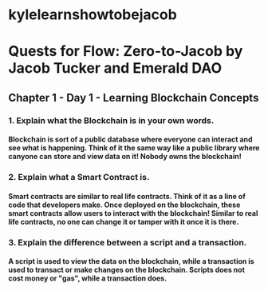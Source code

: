 # kylelearnshowtobejacob
# Quests for Flow: Zero-to-Jacob by Jacob Tucker and Emerald DAO

## Chapter 1 - Day 1 - Learning Blockchain Concepts 

### 1. Explain what the Blockchain is in your own words.

#### Blockchain is sort of a public database where everyone can interact and see what is happening. Think of it the same way like a public library where canyone can store and view data on it! Nobody owns the blockchain!

### 2. Explain what a Smart Contract is.

#### Smart contracts are similar to real life contracts. Think of it as a line of code that developers make. Once deployed on the blockchain, these smart contracts allow users to interact with the blockchain! Similar to real life contracts, no one can change it or tamper with it once it is there.

### 3. Explain the difference between a script and a transaction.

#### A script is used to view the data on the blockchain, while a transaction is used to transact or make changes on the blockchain. Scripts does not cost money or "gas", while a transaction does.

